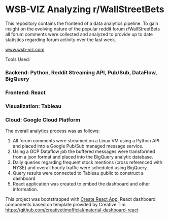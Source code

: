 # WSB-VIZ Analyzing r/WallStreetBets

This repository contains the frontend of a data analytics pipeline. To gain insight on the evolving nature of the popular
reddit forum r/WallStreetBets all forum comments were collected and analyzed to provide up to date statistics regarding forum
activity over the last week. 

www.wsb-viz.com

Tools Used:

### Backend: Python, Reddit Streaming API, Pub/Sub, DataFlow, BigQuery
### Frontend: React
### Visualization: Tableau
### Cloud: Google Cloud Platform

The overall analytics process was as follows: 

1. All forum comments were streamed on a Linux VM using a Python API and placed into a Google Pub/Sub managed message service.
2. Using a GCP Dataflow job the buffered messages were transformed from a json format and placed into the BigQuery analytic database.
3. Daily queries regarding frequent stock mentions (cross referenced with NYSE) and overall hourly traffic were scheduled using BigQuery.
4. Query results were connected to Tableau public to construct a dashboard
5. React application was created to embed the dashboard and other information.

This project was bootstrapped with [Create React App](https://github.com/facebookincubator/create-react-app).
React dashboard components based on template provided by Creative Tim 
https://github.com/creativetimofficial/material-dashboard-react

